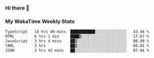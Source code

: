 ### Hi there 👋

<!--
**royschrauwen/royschrauwen** is a ✨ _special_ ✨ repository because its `README.md` (this file) appears on your GitHub profile.

Here are some ideas to get you started:

- 🔭 I’m currently working on ...
- 🌱 I’m currently learning ...
- 👯 I’m looking to collaborate on ...
- 🤔 I’m looking for help with ...
- 💬 Ask me about ...
- 📫 How to reach me: ...
- 😄 Pronouns: ...
- ⚡ Fun fact: ...
-->


### My WakaTime Weekly Stats
<!--START_SECTION:waka-->

```txt
TypeScript   14 hrs 49 mins  ███████████░░░░░░░░░░░░░░   43.44 %
HTML         6 hrs 1 min     ████▒░░░░░░░░░░░░░░░░░░░░   17.67 %
JavaScript   3 hrs 4 mins    ██▒░░░░░░░░░░░░░░░░░░░░░░   08.99 %
YAML         3 hrs           ██▒░░░░░░░░░░░░░░░░░░░░░░   08.82 %
JSON         2 hrs 42 mins   ██░░░░░░░░░░░░░░░░░░░░░░░   07.94 %
```

<!--END_SECTION:waka-->
